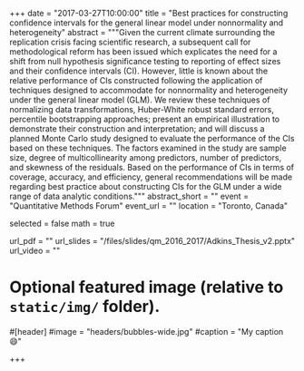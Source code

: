 +++
date = "2017-03-27T10:00:00"
title = "Best practices for constructing confidence intervals for the general linear model under nonnormality and heterogeneity"
abstract = """Given the current climate surrounding the replication crisis facing scientific research, a subsequent call for methodological reform has been issued which explicates the need for a shift from null hypothesis significance testing to reporting of effect sizes and their confidence intervals (CI). However, little is known about the relative performance of CIs constructed following the application of techniques designed to accommodate for nonnormality and heterogeneity under the general linear model (GLM). We review these techniques of normalizing data transformations, Huber-White robust standard errors, percentile bootstrapping approaches; present an empirical illustration to demonstrate their construction and interpretation; and will discuss a planned Monte Carlo study designed to evaluate the performance of the CIs based on these techniques. The factors examined in the study are sample size, degree of multicollinearity among predictors, number of predictors, and skewness of the residuals.  Based on the performance of CIs in terms of coverage, accuracy, and efficiency, general recommendations will be made regarding best practice about constructing CIs for the GLM under a wide range of data analytic conditions."""
abstract_short = ""
event = "Quantitative Methods Forum"
event_url = ""
location = "Toronto, Canada"

selected = false
math = true

url_pdf = ""
url_slides = "/files/slides/qm_2016_2017/Adkins_Thesis_v2.pptx"
url_video = ""

# Optional featured image (relative to `static/img/` folder).
#[header]
#image = "headers/bubbles-wide.jpg"
#caption = "My caption :smile:"

+++
